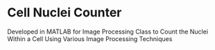 # Cell Nuclei Counter
 Developed in MATLAB for Image Processing Class to Count the Nuclei Within a Cell Using Various Image Processing Techniques
